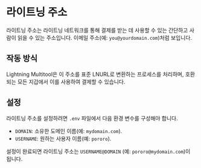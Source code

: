 # 라이트닝 주소

라이트닝 주소는 라이트닝 네트워크를 통해 결제를 받는 데 사용할 수 있는 간단하고 사람이 읽을 수 있는 주소입니다. 이메일 주소(예: `you@yourdomain.com`)처럼 보입니다.

## 작동 방식

Lightning Multitool은 이 주소를 표준 LNURL로 변환하는 프로세스를 처리하며, 호환되는 모든 지갑에서 이를 사용하여 결제할 수 있습니다.

## 설정

라이트닝 주소를 설정하려면 `.env` 파일에서 다음 환경 변수를 구성해야 합니다.

- `DOMAIN`: 소유한 도메인 이름(예: `mydomain.com`).
- `USERNAME`: 원하는 사용자 이름(예: `pororo`).

설정이 완료되면 라이트닝 주소는 `USERNAME@DOMAIN` (예: `pororo@mydomain.com`)이 됩니다.
